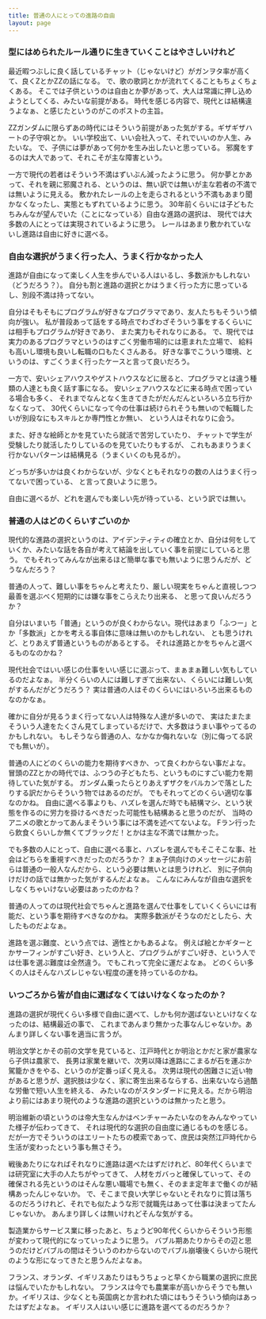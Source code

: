 ```yaml
---
title: 普通の人にとっての進路の自由
layout: page
---
```

### 型にはめられたルール通りに生きていくことはやさしいけれど

最近暇つぶしに良く話しているチャット（じゃないけど）がガンヲタ率が高くて、良くZとかZZの話になる。
で、歌の歌詞とかが流れてくることもちょくちょくある。
そこでは子供というのは自由とか夢があって、大人は常識に押し込めようとしてくる、みたいな前提がある。
時代を感じる内容で、現代とは結構違うよなぁ、と感じたというのがこのポストの主旨。

ZZガンダムに限らずあの時代にはそういう前提があった気がする。ギザギザハートの子守唄とか。
いい学校出て、いい会社入って、それでいいのか人生、みたいな。
で、子供には夢があって何かを生み出したいと思っている。
邪魔をするのは大人であって、それこそが主な障害という。

一方で現代の若者はそういう不満はずいぶん減ったように思う。
何か夢とかあって、それを親に邪魔される、というのは、無い訳では無いが主な若者の不満では無いように見える。
敷かれたレールの上を走らされるという不満もあまり聞かなくなったし、実態ともずれているように思う。
30年前くらいには子どもたちみんなが望んでいた（ことになっている）自由な進路の選択は、
現代では大多数の人にとっては実現されているように思う。
レールはあまり敷かれていないし進路は自由に好きに選べる。

### 自由な選択がうまく行った人、うまく行かなかった人

進路が自由になって楽しく人生を歩んでいる人はいるし、多数派かもしれない（どうだろう？）。
自分も割と進路の選択とかはうまく行った方に思っているし、別段不満は持ってない。

自分はそもそもにプログラムが好きなプログラマであり、友人たちもそういう傾向が強い。
私が普段あって話をする時点でわざわざそういう事をするくらいには相手もプログラムが好きであり、
また実力もそれなりにある。
で、現代では実力のあるプログラマというのはすごく労働市場的には恵まれた立場で、
給料も高いし環境も良いし転職の口もたくさんある。
好きな事でこういう環境、というのは、すごくうまく行ったケースと言って良いだろう。

一方で、安いシェアハウスやゲストハウスなどに居ると、プログラマとは違う種類の人達とも良く話す事になる。
安いシェアハウスなどに来る時点で困っている場合も多く、
それまでなんとなく生きてきたがだんだんといろいろ立ち行かなくなって、
30代くらいになって今の仕事は続けられそうも無いので転職したいが別段なにもスキルとか専門性とか無い、
という人はそれなりに会う。

また、好きな絵師とかを見ていたら就活で苦労していたり、
チャットで学生が受験したり就活したりしているのを見ていたりもするが、
これもあまりうまく行かないパターンは結構見る（うまくいくのも見るが）。

どっちが多いかは良くわからないが、少なくともそれなりの数の人はうまく行ってないで困っている、
と言って良いように思う。

自由に選べるが、どれを選んでも楽しい先が待っている、という訳では無い。

### 普通の人はどのくらいすごいのか

現代的な進路の選択というのは、アイデンティティの確立とか、自分は何をしていくか、みたいな話を各自が考えて結論を出していく事を前提にしていると思う。
でもそれってみんなが出来るほど簡単な事でも無いように思うんだが、どうなんだろう？

普通の人って、難しい事をちゃんと考えたり、厳しい現実をちゃんと直視しつつ最善を選ぶべく短期的には嫌な事をこらえたり出来る、
と思って良いんだろうか？

自分はいまいち「普通」というのが良くわからない。現代はあまり「ふつー」とか「多数派」とかを考える事自体に意味は無いのかもしれない、
とも思うけれど、とりあえず普通というものがあるとする。
それは進路とかをちゃんと選べるものなのかね？

現代社会ではいい感じの仕事をいい感じに選ぶって、まぁまぁ難しい気もしているのだよなぁ。
半分くらいの人には難しすぎて出来ない、くらいには難しい気がするんだがどうだろう？
実は普通の人はそのくらいにはいろいろ出来るものなのかなぁ。

確かに自分が見るうまく行ってない人は特殊な人達が多いので、
実はたまたまそういう人達をたくさん見てしまっているだけで、大多数はうまい事やってるのかもしれない。
もしそうなら普通の人、なかなか侮れないな（別に侮ってる訳でも無いが）。

普通の人にどのくらいの能力を期待すべきか、って良くわからない事だよな。
冒頭のZZとかの時代では、ふつうの子どもたち、というものにすごい能力を期待していた気がする。
ガンダム乗ったらとりあえずザクをバルカンで落としたりする訳だからそういう物ではあるのだが。
でもそれってどのくらい適切な事なのかね。
自由に選べる事よりも、ハズレを選んだ時でも結構マシ、という状態を作るのに労力を掛けるべきだった可能性も結構あると思うのだが、
当時のアニメの歌とかってあんまそういう事には不満を述べてないよな。
Fラン行ったら飲食くらいしか無くてブラックだ！とかは主な不満では無かった。

でも多数の人にとって、自由に選べる事と、ハズレを選んでもそこそこな事、社会はどちらを重視すべきだったのだろうか？
まぁ子供向けのメッセージにお前らは普通の一般人なんだから、という必要は無いとは思うけれど、
別に子供向けだけの話では無かった気がするんだよなぁ。
こんなにみんなが自由な選択をしなくちゃいけない必要はあったのかね？

普通の人ってのは現代社会でちゃんと進路を選んで仕事をしていくくらいには有能だ、という事を期待すべきなのかね。
実際多数派がそうなのだとしたら、大したものだよなぁ。

進路を選ぶ難度、という点では、適性とかもあるよな。
例えば絵とかギターとかサーフィンがすごい好き、という人と、プログラムがすごい好き、という人では仕事を選ぶ難度は全然違う。
でもこれって完全に運だよなぁ。
どのくらい多くの人はそんなハズレじゃない程度の運を持っているのかね。

### いつごろから皆が自由に選ばなくてはいけなくなったのか？

進路の選択が現代くらい多様で自由に選べて、しかも何か選ばないといけなくなったのは、結構最近の事で、
これまであんまり無かった事なんじゃないか。あんまり詳しくない事を適当に言うが。

明治文学とかその前の文学を見ていると、江戸時代とか明治とかだと家が農家なら子供は農家で、
長男は家業を継いで、次男以降は進路にこまるが石を運ぶか駕籠かきをやる、というのが定番っぽく見える。
次男は現代の困難さに近い物があると思うが、選択肢は少なく、家に寄生出来るならする、出来ないなら過酷な労働で短い人生を終える、
みたいなのがスタンダードに見える。だから明治より前にはあまり現代のような進路の選択というのは無かったと思う。

明治維新の頃というのは帝大生なんかはベンチャーみたいなのをみんなやっていた様子が伝わってきて、
それは現代的な選択の自由度に通じるものを感じる。
だが一方でそういうのはエリートたちの模索であって、庶民は突然江戸時代から生活が変わったという事も無さそう。

戦後あたりになればそれなりに進路は選べたはずだけれど、80年代くらいまでは研究室に大手の人たちがやってきて、
人材をガバっと確保していって、その確保される先というのはそんな悪い職場でも無く、そのまま定年まで働くのが結構あったんじゃないか。
で、そこまで良い大学じゃないとそれなりに質は落ちるのだろうけれど、それでも似たような形で就職先はあって仕事は決まってたんじゃないか。
あんまり詳しくは無いけれどそんな気がする。

製造業からサービス業に移ったあと、ちょうど90年代くらいからそういう形態が変わって現代的になっていったように思う。
バブル期あたりからその辺と思うのだけどバブルの間はそういうのわからないのでバブル崩壊後くらいから現代のような形になってきたと思うんだよなぁ。

フランス、オランダ、イギリスあたりはもうちょっと早くから職業の選択に庶民は悩んでいたかもしれない。
フランスは今でも農業率が高いからそうでも無いか。イギリスは、少なくとも英国病とか言われた頃にはもうそういう傾向はあったはずだよなぁ。
イギリス人はいい感じに進路を選べてるのだろうか？
